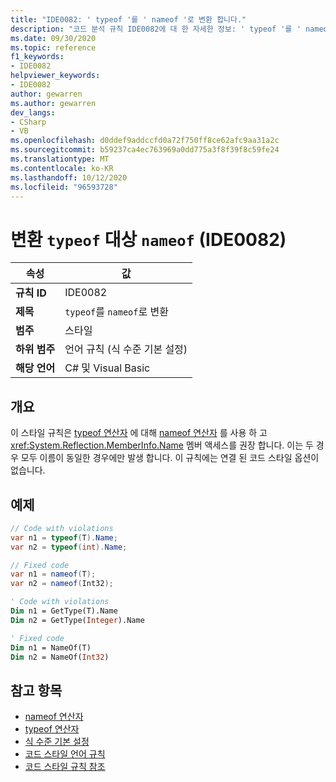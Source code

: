 ```yaml
---
title: "IDE0082: ' typeof '를 ' nameof '로 변환 합니다."
description: "코드 분석 규칙 IDE0082에 대 한 자세한 정보: ' typeof '를 ' nameof '로 변환"
ms.date: 09/30/2020
ms.topic: reference
f1_keywords:
- IDE0082
helpviewer_keywords:
- IDE0082
author: gewarren
ms.author: gewarren
dev_langs:
- CSharp
- VB
ms.openlocfilehash: d0ddef9addccfd0a72f750ff8ce62afc9aa31a2c
ms.sourcegitcommit: b59237ca4ec763969a0dd775a3f8f39f8c59fe24
ms.translationtype: MT
ms.contentlocale: ko-KR
ms.lasthandoff: 10/12/2020
ms.locfileid: "96593728"
---
```

# <a name="convert-typeof-to-nameof-ide0082"></a>변환 `typeof` 대상 `nameof` (IDE0082)

|속성|값|
|-|-|
| **규칙 ID** | IDE0082 |
| **제목** | `typeof`를 `nameof`로 변환 |
| **범주** | 스타일 |
| **하위 범주** | 언어 규칙 (식 수준 기본 설정) |
| **해당 언어** | C# 및 Visual Basic |

## <a name="overview"></a>개요

이 스타일 규칙은 [typeof 연산자](../../../csharp/language-reference/operators/type-testing-and-cast.md#typeof-operator) 에 대해 [nameof 연산자](../../../csharp/language-reference/operators/nameof.md) 를 사용 하 고 <xref:System.Reflection.MemberInfo.Name> 멤버 액세스를 권장 합니다. 이는 두 경우 모두 이름이 동일한 경우에만 발생 합니다. 이 규칙에는 연결 된 코드 스타일 옵션이 없습니다.

## <a name="example"></a>예제

```csharp
// Code with violations
var n1 = typeof(T).Name;
var n2 = typeof(int).Name;

// Fixed code
var n1 = nameof(T);
var n2 = nameof(Int32);
```

```vb
' Code with violations
Dim n1 = GetType(T).Name
Dim n2 = GetType(Integer).Name

' Fixed code
Dim n1 = NameOf(T)
Dim n2 = NameOf(Int32)
```

## <a name="see-also"></a>참고 항목

- [nameof 연산자](../../../csharp/language-reference/operators/nameof.md)
- [typeof 연산자](../../../csharp/language-reference/operators/type-testing-and-cast.md#typeof-operator)
- [식 수준 기본 설정](expression-level-preferences.md)
- [코드 스타일 언어 규칙](language-rules.md)
- [코드 스타일 규칙 참조](index.md)
